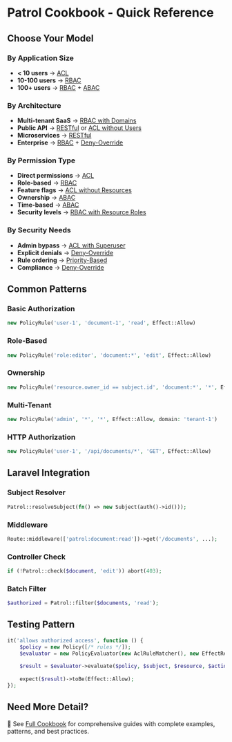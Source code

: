 # Patrol Cookbook - Quick Reference

## Choose Your Model

### By Application Size
- **< 10 users** → [ACL](./ACL.md)
- **10-100 users** → [RBAC](./RBAC.md)
- **100+ users** → [RBAC](./RBAC.md) + [ABAC](./ABAC.md)

### By Architecture
- **Multi-tenant SaaS** → [RBAC with Domains](./RBAC-Domains.md)
- **Public API** → [RESTful](./RESTful.md) or [ACL without Users](./ACL-Without-Users.md)
- **Microservices** → [RESTful](./RESTful.md)
- **Enterprise** → [RBAC](./RBAC.md) + [Deny-Override](./Deny-Override.md)

### By Permission Type
- **Direct permissions** → [ACL](./ACL.md)
- **Role-based** → [RBAC](./RBAC.md)
- **Feature flags** → [ACL without Resources](./ACL-Without-Resources.md)
- **Ownership** → [ABAC](./ABAC.md)
- **Time-based** → [ABAC](./ABAC.md)
- **Security levels** → [RBAC with Resource Roles](./RBAC-Resource-Roles.md)

### By Security Needs
- **Admin bypass** → [ACL with Superuser](./ACL-Superuser.md)
- **Explicit denials** → [Deny-Override](./Deny-Override.md)
- **Rule ordering** → [Priority-Based](./Priority-Based.md)
- **Compliance** → [Deny-Override](./Deny-Override.md)

## Common Patterns

### Basic Authorization
```php
new PolicyRule('user-1', 'document-1', 'read', Effect::Allow)
```

### Role-Based
```php
new PolicyRule('role:editor', 'document:*', 'edit', Effect::Allow)
```

### Ownership
```php
new PolicyRule('resource.owner_id == subject.id', 'document:*', '*', Effect::Allow)
```

### Multi-Tenant
```php
new PolicyRule('admin', '*', '*', Effect::Allow, domain: 'tenant-1')
```

### HTTP Authorization
```php
new PolicyRule('user-1', '/api/documents/*', 'GET', Effect::Allow)
```

## Laravel Integration

### Subject Resolver
```php
Patrol::resolveSubject(fn() => new Subject(auth()->id()));
```

### Middleware
```php
Route::middleware(['patrol:document:read'])->get('/documents', ...);
```

### Controller Check
```php
if (!Patrol::check($document, 'edit')) abort(403);
```

### Batch Filter
```php
$authorized = Patrol::filter($documents, 'read');
```

## Testing Pattern
```php
it('allows authorized access', function () {
    $policy = new Policy([/* rules */]);
    $evaluator = new PolicyEvaluator(new AclRuleMatcher(), new EffectResolver());
    
    $result = $evaluator->evaluate($policy, $subject, $resource, $action);
    
    expect($result)->toBe(Effect::Allow);
});
```

## Need More Detail?

📖 See [Full Cookbook](./README.md) for comprehensive guides with complete examples, patterns, and best practices.

